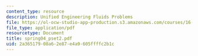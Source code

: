 ```yaml
---
content_type: resource
description: Unified Engineering Fluids Problems
file: https://ol-ocw-studio-app-production.s3.amazonaws.com/courses/16-01-unified-engineering-i-ii-iii-iv-fall-2005-spring-2006/2a36517908a62e87e4a9605ffffc2b1c_spring04_pset2.pdf
file_type: application/pdf
resourcetype: Document
title: spring04_pset2.pdf
uid: 2a365179-08a6-2e87-e4a9-605ffffc2b1c
---
```


